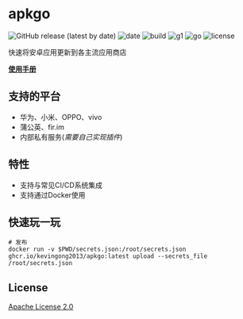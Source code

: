 # apkgo

![GitHub release (latest by date)](https://img.shields.io/github/v/release/KevinGong2013/apkgo) ![date](https://img.shields.io/github/release-date/kevingong2013/apkgo?style=flat-square) ![build](https://img.shields.io/github/actions/workflow/status/kevingong2013/apkgo/release.yml?style=flat-square) ![g1](https://img.shields.io/github/go-mod/go-version/kevingong2013/apkgo?style=flat-square) ![go](https://img.shields.io/github/languages/top/kevingong2013/apkgo?style=flat-square) ![license](https://img.shields.io/github/license/kevingong2013/apkgo?style=flat-square)

快速将安卓应用更新到各主流应用商店

**[使用手册](http://apkgo.com.cn)**

## 支持的平台

- 华为、小米、OPPO、vivo
- 蒲公英、fir.im
- 内部私有服务(*需要自己实现插件*)

## 特性

- 支持与常见CI/CD系统集成
- 支持通过Docker使用

## 快速玩一玩

```shell
# 发布
docker run -v $PWD/secrets.json:/root/secrets.json ghcr.io/kevingong2013/apkgo:latest upload --secrets_file /root/secrets.json
```

## License

[Apache License 2.0](./LICENSE)
